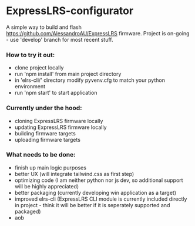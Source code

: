 # ExpressLRS-configurator

A simple way to build and flash https://github.com/AlessandroAU/ExpressLRS firmware. Project is on-going - use 'develop' branch for most recent stuff.

### How to try it out:
 - clone project locally
 - run 'npm install' from main project directory
 - in 'elrs-cli/' directory modify pyvenv.cfg to match your python environment
 - run 'npm start' to start application

### Currently under the hood:
 - cloning ExpressLRS firmware locally
 - updating ExpressLRS firmware locally
 - building firmware targets
 - uploading firmware targets
 
### What needs to be done:
 - finish up main logic purposes
 - better UX (will integrate tailwind.css as first step)
 - optimizing code (I am neither python nor js dev, so additional support will be highly appreciated)
 - better packaging (currently developing win application as a target)
 - improved elrs-cli (ExpressLRS CLI module is currently included directly in project - think it will be better if it is seperately supported and packaged)
 - aob